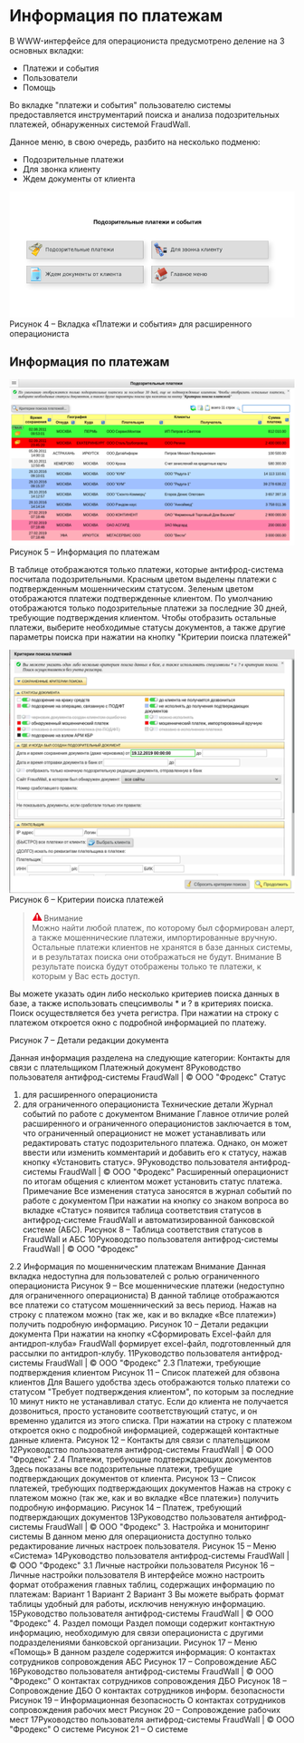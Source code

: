 [1]: /images/alert.png "warning"
[2]: /images/advice.png "note"

# Информация по платежам
В WWW-интерфейсе для операциониста предусмотрено деление на 3 основных
вкладки:

- Платежи и события
- Пользователи
- Помощь

Во вкладке "платежи и события" пользователю системы предоставляется инструментарий поиска и анализа подозрительных платежей, обнаруженных системой FraudWall.

Данное меню, в свою очередь, разбито на несколько подменю:
- Подозрительные платежи
- Для звонка клиенту
- Ждем документы от клиента

![events](/images/transactions_and_events.png)
Рисунок 4 – Вкладка «Платежи и события» для расширенного операциониста

## Информация по платежам
![s_pays](/images/suspicious_payments.png)
Рисунок 5 – Информация по платежам

В таблице отображаются только платежи, которые антифрод-система посчитала
подозрительными. Красным цветом выделены платежи с подтвержденным
мошенническим статусом. Зеленым цветом отображаются платежи подтвержденные
клиентом.
По умолчанию отображаются только подозрительные платежи за последние 30
дней, требующие подтверждения клиентом. Чтобы отобразить остальные платежи,
выберите необходимые статусы документов, а также другие параметры поиска при
нажатии на кнопку "Критерии поиска платежей"

![search_c](/images/search_criterions.png)
Рисунок 6 – Критерии поиска платежей

>![warning][1] Внимание  
Можно найти любой платеж, по которому был сформирован алерт, а также
мошеннические платежи, импортированные вручную. Остальные платежи клиентов не
хранятся в базе данных системы, и в результатах поиска они отображаться не будут.
Внимание
В результате поиска будут отображены только те платежи, к которым у Вас есть доступ.

Вы можете указать один либо несколько критериев поиска данных в базе, а также
использовать спецсимволы * и ? в критериях поиска. Поиск осуществляется без учета
регистра.
При нажатии на строку с платежом откроется окно с подробной информацией по
платежу.

Рисунок 7 – Детали редакции документа

Данная информация разделена на следующие категории:
Контакты для связи с плательщиком
Платежный документ
8Руководство пользователя антифрод-системы FraudWall | © ООО "Фродекс"
Статус
1. для расширенного операциониста
2. для ограниченного операциониста
Технические детали
Журнал событий по работе с документом
Внимание
Главное отличие ролей расширенного и ограниченного операционистов заключается в
том, что ограниченный операционист не может устанавливать или редактировать статус
подозрительного платежа.
Однако, он может ввести или изменить комментарий и добавить его к статусу, нажав
кнопку «Установить статус».
9Руководство пользователя антифрод-системы FraudWall | © ООО "Фродекс"
Расширенный операционист по итогам общения с клиентом может установить
статус платежа.
Примечание
Все изменения статуса заносятся в журнал событий по работе с документом
При нажатии на кнопку со знаком вопроса во вкладке «Статус» появится таблица
соответствия статусов в антифрод-системе FraudWall и автоматизированной банковской
системе (АБС).
Рисунок 8 – Таблица соответствия статусов в FraudWall и АБС
10Руководство пользователя антифрод-системы FraudWall | © ООО "Фродекс"

2.2 Информация по мошенническим платежам
Внимание
Данная вкладка недоступна для пользователей с ролью ограниченного операциониста
Рисунок 9 – Все мошеннические платежи (недоступно для ограниченного операциониста)
В данной таблице отображаются все платежи со статусом мошеннический за весь
период.
Нажав на строку с платежом можно (так же, как и во вкладке «Все платежи»)
получить подробную информацию.
Рисунок 10 – Детали редакции документа
При нажатии на кнопку «Сформировать Excel-файл для антидроп-клуба» FraudWall
формирует excel-файл, подготовленный для рассылки по антидроп-клубу.
11Руководство пользователя антифрод-системы FraudWall | © ООО "Фродекс"
2.3 Платежи, требующие подтверждения клиентом
Рисунок 11 – Список платежей для обзвона клиентов
Для Вашего удобства здесь отображаются только платежи со статусом "Требует
подтверждения клиентом", по которым за последние 10 минут никто не устанавливал
статус. Если до клиента не получается дозвониться, просто установите соответствующий
статус, и он временно удалится из этого списка.
При нажатии на строку с платежом откроется окно с подробной информацией,
содержащей контактные данные клиента.
Рисунок 12 – Контакты для связи с плательщиком
12Руководство пользователя антифрод-системы FraudWall | © ООО "Фродекс"
2.4 Платежи, требующие подтверждающих документов
Здесь показаны все подозрительные платежи, требущие подтверждающих
документов от клиента.
Рисунок 13 – Список платежей, требующих подтверждающих документов
Нажав на строку с платежом можно (так же, как и во вкладке «Все платежи»)
получить подробную информацию.
Рисунок 14 – Платеж, требующий подтверждающих документов
13Руководство пользователя антифрод-системы FraudWall | © ООО "Фродекс"
3. Настройка и мониторинг системы
В данном меню для операциониста доступно только редактирование личных
настроек пользователя.
Рисунок 15 – Меню «Система»
14Руководство пользователя антифрод-системы FraudWall | © ООО "Фродекс"
3.1 Личные настройки пользователя
Рисунок 16 – Личные настройки пользователя
В интерфейсе можно настроить формат отображения главных таблиц, содержащих
информацию по платежам:
Вариант 1
Вариант 2
Вариант 3
Вы можете выбрать формат таблицы удобный для работы, исключив ненужную
информацию.
15Руководство пользователя антифрод-системы FraudWall | © ООО "Фродекс"
4. Раздел помощи
Раздел помощи содержит контактную информацию, необходимую для связи
операциониста с другими подразделениями банковской организации.
Рисунок 17 – Меню «Помощь»
В данном разделе содержится информация:
О контактах сотрудников сопровождения АБС
Рисунок 17 – Сопровождение АБС
16Руководство пользователя антифрод-системы FraudWall | © ООО "Фродекс"
О контактах сотрудников сопровождения ДБО
Рисунок 18 – Сопровождение ДБО
О контактах сотрудников информ. безопасности
Рисунок 19 – Информационная безопасность
О контактах сотрудников сопровождения рабочих мест
Рисунок 20 – Сопровождение рабочих мест
17Руководство пользователя антифрод-системы FraudWall | © ООО "Фродекс"
О системе
Рисунок 21 – О системе
